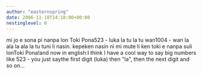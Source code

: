 ```yaml
---
author: "easternspring"
date: 2006-11-18T14:18:00+00:00
nestinglevel: 0
---
```

mi jo e sona pi nanpa lon Toki Pona523 - luka la tu la tu wan1004 - wan la ala la ala la tu tuni li nasin. kepeken nasin ni mi mute li ken toki e nanpa suli lonToki Pona!and now in english:I think I have a cool way to say big numbers like 523 - you just saythe first digit (luka) then "la", then the next digit and so on...
